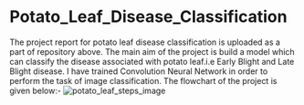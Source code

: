 # Potato_Leaf_Disease_Classification

The project report for potato leaf disease classification is uploaded as a part of repository above.
The main aim of the project is build a model which can classify the disease associated with potato leaf.i.e Early Blight and Late Blight disease.
I have trained Convolution Neural Network in order to perform the task of image classification.
The flowchart of the project is given below:-
![potato_leaf_steps_image](https://user-images.githubusercontent.com/60823367/134221160-3da87b66-e176-4996-a4d3-b796b9faf17e.png)
